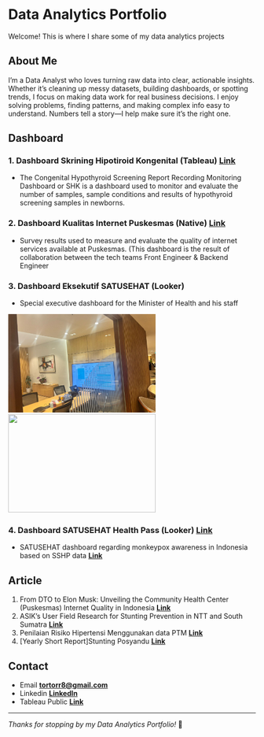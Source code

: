 # Data Analytics Portfolio

Welcome! This is where I share some of my data analytics projects

## About Me

<!--Hi, I'm **viktor** Just some random dude trying to survive in this world.
Below here is some example from my work-->
I’m a Data Analyst who loves turning raw data into clear, actionable insights. Whether it’s cleaning up messy datasets, building dashboards, or spotting trends, I focus on making data work for real business decisions.
I enjoy solving problems, finding patterns, and making complex info easy to understand. Numbers tell a story—I help make sure it’s the right one.

## Dashboard
### 1. Dashboard Skrining Hipotiroid Kongenital (Tableau) **[Link](https://satusehat.kemkes.go.id/data/dashboard/356410b6-2335-4d54-9099-aa16a51498e1)**
- The Congenital Hypothyroid Screening Report Recording Monitoring Dashboard or SHK is a dashboard used to monitor and evaluate the number of samples, sample conditions and results of hypothyroid screening samples in newborns.
### 2. Dashboard Kualitas Internet Puskesmas (Native) **[Link](https://satusehat.kemkes.go.id/data/dashboard/2698b2e4-ec08-471f-aa71-ff3d05927600)**
- Survey results used to measure and evaluate the quality of internet services available at Puskesmas. (This dashboard is the result of collaboration between the tech teams Front Engineer & Backend Engineer
### 3. Dashboard Eksekutif SATUSEHAT (Looker)
- Special executive dashboard for the Minister of Health and his staff
 <img src="https://github.com/tortorr/Portfolio/blob/main/image/dash_eksekutif1.jpg?raw=true" width="300" height="200">
 <img src="https://github.com/tortorr/Portfolio/blob/main/image/dash_eksekutif2e.jpg?raw=true" width=300 height="200">
<!--![alt text](https://github.com/tortorr/Viktor/blob/main/image/dash_eksekutif1.jpg?raw=true)-->

### 4. Dashboard SATUSEHAT Health Pass (Looker) **[Link](https://lookerstudio.google.com/reporting/1355e0b1-303c-4569-b503-a52b225de0ea)**
- SATUSEHAT dashboard regarding monkeypox awareness in Indonesia based on SSHP data **[Link](https://sshp.kemkes.go.id/)**

## Article
1. From DTO to Elon Musk: Unveiling the Community Health Center (Puskesmas) Internet Quality in Indonesia **[Link](https://medium.com/@dtokemkes/from-dto-to-elon-musk-unveiling-the-community-health-center-puskesmas-internet-quality-in-cdb506e1e38d)**
2. ASIK’s User Field Research for Stunting Prevention in NTT and South Sumatra **[Link](https://medium.com/@dtokemkes/asiks-user-field-research-for-stunting-prevention-in-ntt-and-south-sumatra-dc25fa514d75)**
3. Penilaian Risiko Hipertensi Menggunakan data PTM **[Link](https://github.com/tortorr/Portfolio/blob/main/Hipertensi%20risk%20scoring%20based%20on%20PTM%20data.md)**
4. [Yearly Short Report]Stunting Posyandu **[Link](https://github.com/tortorr/Portfolio/blob/main/%5BYearly%20Short%20Report%5D%20Stunting%20Posyandu.md)**

## Contact
- Email **tortorr8@gmail.com**
- Linkedin **[LinkedIn](https://www.linkedin.com/in/viktorwibowo/)**
- Tableau Public **[Link](https://public.tableau.com/app/profile/viktor8620/vizzes)**

---
*Thanks for stopping by my Data Analytics Portfolio!* 🚀
